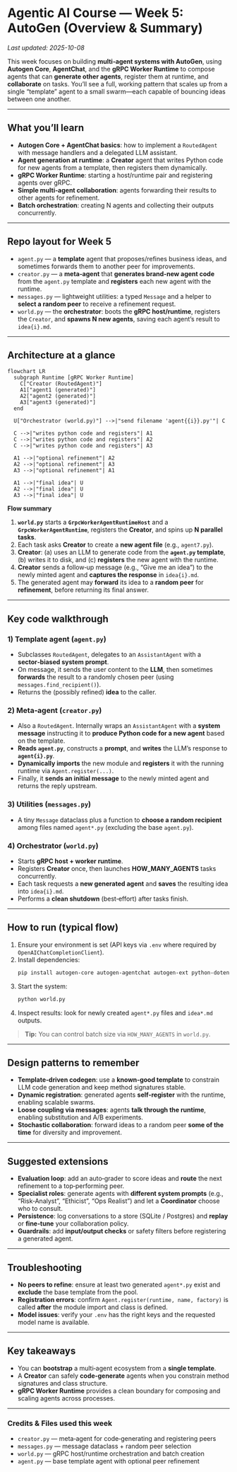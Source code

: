 # Agentic AI Course — Week 5: AutoGen (Overview & Summary)

_Last updated: 2025-10-08_

This week focuses on building **multi‑agent systems with AutoGen**, using **Autogen Core**, **AgentChat**, and the **gRPC Worker Runtime** to compose agents that can **generate other agents**, register them at runtime, and **collaborate** on tasks. You’ll see a full, working pattern that scales up from a single “template” agent to a small swarm—each capable of bouncing ideas between one another.

---

## What you’ll learn

- **Autogen Core + AgentChat basics**: how to implement a `RoutedAgent` with message handlers and a delegated LLM assistant.
- **Agent generation at runtime**: a **Creator** agent that writes Python code for new agents from a template, then registers them dynamically.
- **gRPC Worker Runtime**: starting a host/runtime pair and registering agents over gRPC.
- **Simple multi‑agent collaboration**: agents forwarding their results to other agents for refinement.
- **Batch orchestration**: creating N agents and collecting their outputs concurrently.

---

## Repo layout for Week 5

- `agent.py` — a **template** agent that proposes/refines business ideas, and sometimes forwards them to another peer for improvements.
- `creator.py` — a **meta‑agent** that **generates brand‑new agent code** from the `agent.py` template and **registers** each new agent with the runtime.
- `messages.py` — lightweight utilities: a typed `Message` and a helper to **select a random peer** to receive a refinement request.
- `world.py` — the **orchestrator**: boots the **gRPC host/runtime**, registers the `Creator`, and **spawns N new agents**, saving each agent’s result to `idea{i}.md`.

---

## Architecture at a glance

```mermaid
flowchart LR
  subgraph Runtime [gRPC Worker Runtime]
    C["Creator (RoutedAgent)"]
    A1["agent1 (generated)"]
    A2["agent2 (generated)"]
    A3["agent3 (generated)"]
  end

  U["Orchestrator (world.py)"] -->|"send filename 'agent{{i}}.py'"| C

  C -->|"writes python code and registers"| A1
  C -->|"writes python code and registers"| A2
  C -->|"writes python code and registers"| A3

  A1 -->|"optional refinement"| A2
  A2 -->|"optional refinement"| A3
  A3 -->|"optional refinement"| A1

  A1 -->|"final idea"| U
  A2 -->|"final idea"| U
  A3 -->|"final idea"| U
```

**Flow summary**
1. **`world.py`** starts a **`GrpcWorkerAgentRuntimeHost`** and a **`GrpcWorkerAgentRuntime`**, registers the **Creator**, and spins up **N parallel tasks**.
2. Each task asks **Creator** to create a **new agent file** (e.g., `agent7.py`).
3. **Creator**: (a) uses an LLM to generate code from the **`agent.py` template**, (b) writes it to disk, and (c) **registers** the new agent with the runtime.
4. **Creator** sends a follow‑up message (e.g., “Give me an idea”) to the newly minted agent and **captures the response** in `idea{i}.md`.
5. The generated agent may **forward** its idea to a **random peer** for **refinement**, before returning its final answer.

---

## Key code walkthrough

### 1) Template agent (`agent.py`)
- Subclasses `RoutedAgent`, delegates to an `AssistantAgent` with a **sector‑biased system prompt**.
- On message, it sends the user content to the **LLM**, then sometimes **forwards** the result to a randomly chosen peer (using `messages.find_recipient()`).
- Returns the (possibly refined) **idea** to the caller.

### 2) Meta‑agent (`creator.py`)
- Also a `RoutedAgent`. Internally wraps an `AssistantAgent` with a **system message** instructing it to **produce Python code for a new agent** based on the template.
- **Reads `agent.py`**, constructs a **prompt**, and **writes** the LLM’s response to **`agent{i}.py`**.
- **Dynamically imports** the new module and **registers** it with the running runtime via `Agent.register(...)`.
- Finally, it **sends an initial message** to the newly minted agent and returns the reply upstream.

### 3) Utilities (`messages.py`)
- A tiny `Message` dataclass plus a function to **choose a random recipient** among files named `agent*.py` (excluding the base `agent.py`).

### 4) Orchestrator (`world.py`)
- Starts **gRPC host + worker runtime**.
- Registers **Creator** once, then launches **HOW_MANY_AGENTS** tasks concurrently.
- Each task requests a **new generated agent** and **saves** the resulting idea into `idea{i}.md`.
- Performs a **clean shutdown** (best‑effort) after tasks finish.

---

## How to run (typical flow)

1. Ensure your environment is set (API keys via `.env` where required by `OpenAIChatCompletionClient`).
2. Install dependencies:
   ```bash
   pip install autogen-core autogen-agentchat autogen-ext python-dotenv
   ```
3. Start the system:
   ```bash
   python world.py
   ```
4. Inspect results: look for newly created `agent*.py` files and `idea*.md` outputs.

> **Tip:** You can control batch size via `HOW_MANY_AGENTS` in `world.py`.

---

## Design patterns to remember

- **Template‑driven codegen**: use a **known‑good template** to constrain LLM code generation and keep method signatures stable.
- **Dynamic registration**: generated agents **self‑register** with the runtime, enabling scalable swarms.
- **Loose coupling via messages**: agents **talk through the runtime**, enabling substitution and A/B experiments.
- **Stochastic collaboration**: forward ideas to a random peer **some of the time** for diversity and improvement.

---

## Suggested extensions

- **Evaluation loop**: add an auto‑grader to score ideas and **route** the next refinement to a top‑performing peer.
- **Specialist roles**: generate agents with **different system prompts** (e.g., “Risk‑Analyst”, “Ethicist”, “Ops Realist”) and let a **Coordinator** choose who to consult.
- **Persistence**: log conversations to a store (SQLite / Postgres) and **replay** or **fine‑tune** your collaboration policy.
- **Guardrails**: add **input/output checks** or safety filters before registering a generated agent.

---

## Troubleshooting

- **No peers to refine**: ensure at least two generated `agent*.py` exist and **exclude** the base template from the pool.
- **Registration errors**: confirm `Agent.register(runtime, name, factory)` is called **after** the module import and class is defined.
- **Model issues**: verify your `.env` has the right keys and the requested model name is available.

---

## Key takeaways

- You can **bootstrap** a multi‑agent ecosystem from a **single template**.
- A **Creator** can safely **code‑generate** agents when you constrain method signatures and class structure.
- **gRPC Worker Runtime** provides a clean boundary for composing and scaling agents across processes.

---

### Credits & Files used this week

- `creator.py` — meta‑agent for code‑generating and registering peers
- `messages.py` — message dataclass + random peer selection
- `world.py` — gRPC host/runtime orchestration and batch creation
- `agent.py` — base template agent with optional peer refinement

